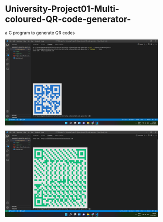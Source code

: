# University-Project01-Multi-coloured-QR-code-generator-
a C program to generate QR codes

<img src='ss1.png'></img>


<img src='ss2.png'></img>


